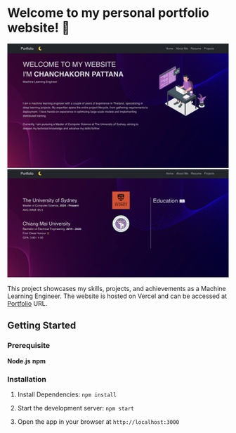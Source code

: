 # Welcome to my personal portfolio website! 🚀
![home](imgs/home.png)
![edu](imgs/edu.png)

This project showcases my skills, projects, and achievements as a Machine Learning Engineer. The website is hosted on Vercel and can be accessed at [Portfolio](https://my-portfolio-ten-opal-40.vercel.app/) URL.


## Getting Started

### Prerequisite

**Node.js** 
**npm**

### Installation
1. Install Dependencies:
`npm install` 

2. Start the development server:
`npm start`

3. Open the app in your browser at 
`http://localhost:3000`
